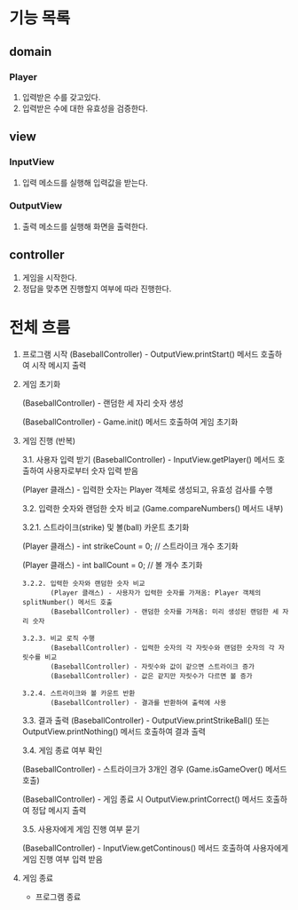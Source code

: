 # 기능 목록

## domain
### Player
1. 입력받은 수를 갖고있다.
2. 입력받은 수에 대한 유효성을 검증한다.

## view
### InputView
1. 입력 메소드를 실행해 입력값을 받는다.

### OutputView
1. 출력 메소드를 실행해 화면을 출력한다.

## controller
1. 게임을 시작한다.
2. 정답을 맞추면 진행할지 여부에 따라 진행한다.

# 전체 흐름

1. 프로그램 시작
   (BaseballController) - OutputView.printStart() 메서드 호출하여 시작 메시지 출력

2. 게임 초기화

   (BaseballController) - 랜덤한 세 자리 숫자 생성

   (BaseballController) - Game.init() 메서드 호출하여 게임 초기화

3. 게임 진행 (반복)

   3.1. 사용자 입력 받기
   (BaseballController) - InputView.getPlayer() 메서드 호출하여 사용자로부터 숫자 입력 받음

   (Player 클래스)     - 입력한 숫자는 Player 객체로 생성되고, 유효성 검사를 수행

   3.2. 입력한 숫자와 랜덤한 숫자 비교 (Game.compareNumbers() 메서드 내부)

   3.2.1. 스트라이크(strike) 및 볼(ball) 카운트 초기화

   (Player 클래스) - int strikeCount = 0; // 스트라이크 개수 초기화

   (Player 클래스) - int ballCount = 0;   // 볼 개수 초기화

       3.2.2. 입력한 숫자와 랜덤한 숫자 비교
              (Player 클래스) - 사용자가 입력한 숫자를 가져옴: Player 객체의 splitNumber() 메서드 호출
              (BaseballController) - 랜덤한 숫자를 가져옴: 미리 생성된 랜덤한 세 자리 숫자

       3.2.3. 비교 로직 수행
              (BaseballController) - 입력한 숫자의 각 자릿수와 랜덤한 숫자의 각 자릿수를 비교
              (BaseballController) - 자릿수와 값이 같으면 스트라이크 증가
              (BaseballController) - 값은 같지만 자릿수가 다르면 볼 증가

       3.2.4. 스트라이크와 볼 카운트 반환
              (BaseballController) - 결과를 반환하여 출력에 사용

   3.3. 결과 출력
   (BaseballController) - OutputView.printStrikeBall() 또는 OutputView.printNothing() 메서드 호출하여 결과 출력

   3.4. 게임 종료 여부 확인

   (BaseballController) - 스트라이크가 3개인 경우 (Game.isGameOver() 메서드 호출)

   (BaseballController) - 게임 종료 시 OutputView.printCorrect() 메서드 호출하여 정답 메시지 출력

   3.5. 사용자에게 게임 진행 여부 묻기

   (BaseballController) - InputView.getContinous() 메서드 호출하여 사용자에게 게임 진행 여부 입력 받음

4. 게임 종료
    - 프로그램 종료
